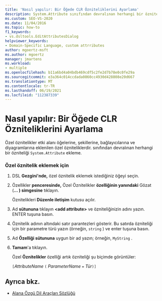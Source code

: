 ```yaml
---
title: 'Nasıl yapılır: Bir Öğede CLR Özniteliklerini Ayarlama'
description: System.Attribute sınıfından devralınan herhangi bir özniteliği nasıl ekley oIyrın.
ms.custom: SEO-VS-2020
ms.date: 11/04/2016
ms.topic: how-to
f1_keywords:
- vs.dsltools.EditAttributesDialog
helpviewer_keywords:
- Domain-Specific Language, custom attrributes
author: mgoertz-msft
ms.author: mgoertz
manager: jmartens
ms.workload:
- multiple
ms.openlocfilehash: b11a6bd4a04bdb469cdf5c2fe2d7b78e0c0fe29a
ms.sourcegitcommit: e3a364c014ccdada0860cc4930d428808e20d667
ms.translationtype: MT
ms.contentlocale: tr-TR
ms.lasthandoff: 06/19/2021
ms.locfileid: "112387339"
---
```

# <a name="how-to-set-clr-attributes-on-an-element"></a>Nasıl yapılır: Bir Öğede CLR Özniteliklerini Ayarlama
Özel öznitelikler etki alanı öğelerine, şekillerine, bağlayıcılarına ve diyagramlarına eklenilen özel özniteliklerdir. sınıfından devralınan herhangi bir özniteliği `System.Attribute` ekleme.

### <a name="to-add-a-custom-attribute"></a>Özel öznitelik eklemek için

1. DSL **Gezgini'nde,** özel öznitelik eklemek istediğiniz öğeyi seçin.

2. Özellikler **penceresinde,** Özel Öznitelikler **özelliğinin yanındaki** Gözat (**... ) simgesine** tıklayın.

     Öznitelikleri **Düzenle iletişim** kutusu açılır.

3. Ad **sütununa** tıklayın **\<add attribute>** ve özniteliğinizin adını yazın. ENTER tuşuna basın.

4. Öznitelik adının altındaki satır parantezleri gösterir. Bu satırda özniteliği için bir parametre türü yazın (örneğin, `string` ) ve enter tuşuna basın.

5. Ad **Özelliği sütununa** uygun bir ad yazın; örneğin, `MyString` .

6. **Tamam**'a tıklayın.

     Özel **Öznitelikler** özelliği artık özniteliği şu biçimde görüntüler:

     `[`*AttributeName* `(` *ParameterName* `=` *Tür*`)]`

## <a name="see-also"></a>Ayrıca bkz.

- [Alana Özgü Dil Araçları Sözlüğü](/previous-versions/bb126564(v=vs.100))